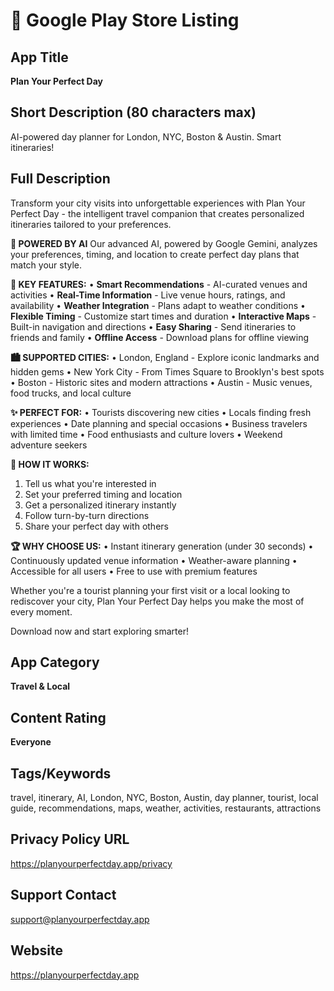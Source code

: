 # 📱 Google Play Store Listing

## App Title
**Plan Your Perfect Day**

## Short Description (80 characters max)
AI-powered day planner for London, NYC, Boston & Austin. Smart itineraries!

## Full Description

Transform your city visits into unforgettable experiences with Plan Your Perfect Day - the intelligent travel companion that creates personalized itineraries tailored to your preferences.

**🤖 POWERED BY AI**
Our advanced AI, powered by Google Gemini, analyzes your preferences, timing, and location to create perfect day plans that match your style.

**🌟 KEY FEATURES:**
• **Smart Recommendations** - AI-curated venues and activities
• **Real-Time Information** - Live venue hours, ratings, and availability
• **Weather Integration** - Plans adapt to weather conditions
• **Flexible Timing** - Customize start times and duration
• **Interactive Maps** - Built-in navigation and directions
• **Easy Sharing** - Send itineraries to friends and family
• **Offline Access** - Download plans for offline viewing

**🏙️ SUPPORTED CITIES:**
• London, England - Explore iconic landmarks and hidden gems
• New York City - From Times Square to Brooklyn's best spots
• Boston - Historic sites and modern attractions
• Austin - Music venues, food trucks, and local culture

**✨ PERFECT FOR:**
• Tourists discovering new cities
• Locals finding fresh experiences
• Date planning and special occasions
• Business travelers with limited time
• Food enthusiasts and culture lovers
• Weekend adventure seekers

**🎯 HOW IT WORKS:**
1. Tell us what you're interested in
2. Set your preferred timing and location
3. Get a personalized itinerary instantly
4. Follow turn-by-turn directions
5. Share your perfect day with others

**🏆 WHY CHOOSE US:**
• Instant itinerary generation (under 30 seconds)
• Continuously updated venue information
• Weather-aware planning
• Accessible for all users
• Free to use with premium features

Whether you're a tourist planning your first visit or a local looking to rediscover your city, Plan Your Perfect Day helps you make the most of every moment.

Download now and start exploring smarter!

## App Category
**Travel & Local**

## Content Rating
**Everyone**

## Tags/Keywords
travel, itinerary, AI, London, NYC, Boston, Austin, day planner, tourist, local guide, recommendations, maps, weather, activities, restaurants, attractions

## Privacy Policy URL
https://planyourperfectday.app/privacy

## Support Contact
support@planyourperfectday.app

## Website
https://planyourperfectday.app